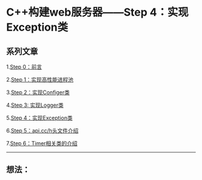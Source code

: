 # **C++构建web服务器——Step 4：实现Exception类**


## 系列文章
1.[Step 0：前言]()

2.[Step 1：实现高性能进程池]()

3.[Step 2：实现Configer类]()

4.[Step 3: 实现Logger类]()

5.[Step 4：实现Exception类]()

6.[Step 5：api.cc/h头文件介绍]()

7.[Step 6：Timer相关类的介绍]()

---------

## 想法：